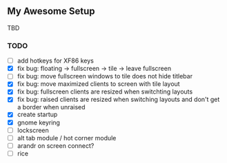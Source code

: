 ## My Awesome Setup
TBD

### TODO
- [ ] add hotkeys for XF86 keys
- [x] fix bug: floating -> fullscreen -> tile -> leave fullscreen
- [ ] fix bug: move fullscreen windows to tile does not hide titlebar
- [x] fix bug: move maximized clients to screen with tile layout
- [x] fix bug: fullscreen clients are resized when switchting layouts
- [x] fix bug: raised clients are resized when switching layouts and don't get a border when unraised
- [x] create startup
- [x] gnome keyring
- [ ] lockscreen
- [ ] alt tab module / hot corner module
- [ ] arandr on screen connect?
- [ ] rice
